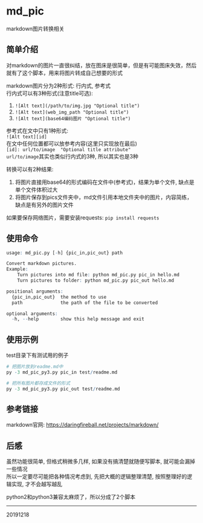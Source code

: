 # md_pic
markdown图片转换相关  

## 简单介绍
对markdown的图片一直很纠结，放在图床是很简单，但是有可能图床失效，然后就有了这个脚本，用来将图片转成自己想要的形式  

markdown图片分为2种形式: 行内式, 参考式  
行内式可以有3种形式(注意title可选):
1. `![Alt text](/path/to/img.jpg "Optional title")`
2. `![Alt text](web_img_path "Optional title")`
3. `![Alt text](base64编码图片 "Optional title")`

参考式在文中只有1种形式:  
`![Alt text][id]`  
在文中任何位置都可以放参考内容(这里只实现放在最后)  
`[id]: url/to/image  "Optional title attribute"`  
`url/to/image`其实也类似行内式的3种, 所以其实也是3种  

转换可以有2种结果:
1. 将图片直接用base64的形式编码在文件中(参考式)，结果为单个文件, 缺点是单个文件体积过大
2. 将图片保存到pics文件夹中，md文件引用本地文件夹中的图片，内容简练，缺点是有另外的图片文件

如果要保存网络图片，需要安装requests: `pip install requests`  

## 使用命令  
```r
usage: md_pic.py [-h] {pic_in,pic_out} path

Convert markdown pictures.
Example:
    Turn pictures into md file: python md_pic.py pic_in hello.md
    Turn pictures to folder: python md_pic.py pic_out hello.md

positional arguments:
  {pic_in,pic_out}  the method to use
  path              the path of the file to be converted

optional arguments:
  -h, --help        show this help message and exit
```

## 使用示例
test目录下有测试用的例子  
```r
# 把图片放到readme.md中
py -3 md_pic_py3.py pic_in test/readme.md

# 把所有图片都存成文件的形式
py -3 md_pic_py3.py pic_out test/readme.md
```

## 参考链接
markdown官网: https://daringfireball.net/projects/markdown/  

## 后感
虽然功能很简单, 但格式稍微多几样, 如果没有搞清楚就随便写脚本, 就可能会漏掉一些情况  
所以一定要尽可能把各种情况考虑到, 先把大概的逻辑整理清楚, 按照整理好的逻辑实现, 才不会越写越乱  

python2和python3兼容太麻烦了，所以分成了2个脚本  


---
20191218  
